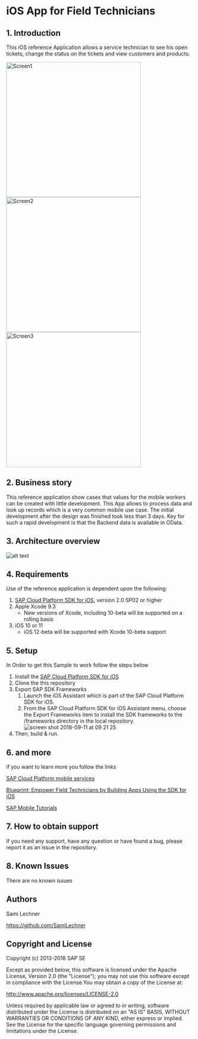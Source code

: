 # iOS App for Field Technicians
## 1. Introduction
This iOS reference Application allows a service technician to see his open tickets, change the status on the tickets and view customers and products.

<img width="362" alt="Screen1" src="https://user-images.githubusercontent.com/28980634/45613988-4910c100-ba68-11e8-8a4a-941663e34bdf.png">
<img width="362" alt="Screen2" src="https://user-images.githubusercontent.com/28980634/45613994-4ca44800-ba68-11e8-8f78-549031fe55b6.png">
<img width="362" alt="Screen3" src="https://user-images.githubusercontent.com/28980634/45614004-562db000-ba68-11e8-94de-99ad846855fc.png">


## 2. Business story
This reference application show cases that values for the mobile workers can be created with little development. This App allows to process data and look up records which is a very common mobile use case. The initial development after the design was finished took less than 3 days. Key for such a rapid development is that the Backend data is available in OData.

## 3. Architecture overview 
![alt text](https://cloudplatform.sap.com/content/dam/website/skywalker/en_us/Blueprints/09_OnePager_Mobile_iOSSDK.jpg "Architecture Overview")


## 4. Requirements
Use of the reference application is dependent upon the following:

 1. [SAP Cloud Platform SDK for iOS](https://www.sap.com/developer/trials-downloads/additional-downloads/sap-cloud-platform-sdk-for-ios-14485.html), version 2.0 SP02 or higher
 2. Apple Xcode 9.3
     - New versions of Xcode, including 10-beta will be supported on a rolling basis
 3. iOS 10 or 11
     - iOS 12-beta will be supported with Xcode 10-beta support

## 5. Setup
In Order to get this Sample to work follow the steps below  
1. Install the [SAP Cloud Platform SDK for iOS](https://www.sap.com/developer/tutorial-navigator/mobile-interactive-tutorials/sdk-tools/ios-assistant/basic.html)
2. Clone the this repository 
3. Export SAP SDK Frameworks   
    1. Launch the iOS Assistant which is part of the SAP Cloud Platform SDK for iOS.
    2. From the SAP Cloud Platform SDK for iOS Assistant menu, choose the Export Frameworks item to install the SDK frameworks to the /frameworks directory in the local repository.
   ![screen shot 2018-09-11 at 09 21 25](https://github.wdf.sap.corp/storage/user/1411/files/293ca114-b5a4-11e8-9fcf-1a7713f95608)
4. Then, build & run.

## 6. and more

if you want to learn more you follow the links

[SAP Cloud Platform mobile services](https://www.sap.com/developer/topics/mobile.html)

[Blueprint: Empower Field Technicians by Building Apps Using the SDK for iOS](https://cloudplatform.sap.com/scenarios/usecases/sdk-ios.html)

[SAP Mobile Tutorials](https://www.sap.com/developer/tutorial-navigator/mobile-interactive-tutorials.html)

## 7. How to obtain support
If you need any support, have any question or have found a bug, please report it as an issue in the repository.

## 8. Known Issues
There are no known issues


## Authors
Sami Lechner

https://github.com/SamiLechner

## Copyright and License
Copyright (c) 2013-2018 SAP SE

Except as provided below, this software is licensed under the Apache License, Version 2.0 (the "License"); you may not use this software except in compliance with the License.You may obtain a copy of the License at:

http://www.apache.org/licenses/LICENSE-2.0

Unless required by applicable law or agreed to in writing, software distributed under the License is distributed on an "AS IS" BASIS, WITHOUT WARRANTIES OR CONDITIONS OF ANY KIND, either express or implied. See the License for the specific language governing permissions and limitations under the License.
